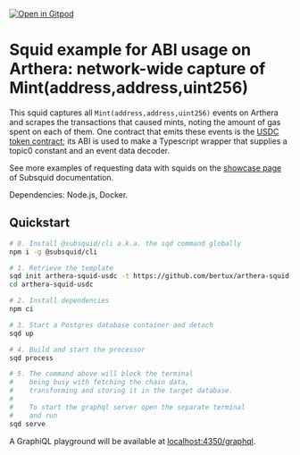 [![Open in Gitpod](https://gitpod.io/button/open-in-gitpod.svg)](https://gitpod.io/#https://github.com/bertux/arthera-squid-usdc)

# Squid example for ABI usage on Arthera: network-wide capture of Mint(address,address,uint256)

This squid captures all `Mint(address,address,uint256)` events on Arthera and scrapes the transactions that caused mints, noting the amount of gas spent on each of them. One contract that emits these events is the [USDC token contract](https://explorer.arthera.net/token/0x8C4aCd74Ff4385f3B7911432FA6787Aa14406f8B?tab=contract); its ABI is used to make a Typescript wrapper that supplies a topic0 constant and an event data decoder.

See more examples of requesting data with squids on the [showcase page](https://docs.subsquid.io/evm-indexing/configuration/showcase) of Subsquid documentation.

Dependencies: Node.js, Docker.

## Quickstart

```bash
# 0. Install @subsquid/cli a.k.a. the sqd command globally
npm i -g @subsquid/cli

# 1. Retrieve the template
sqd init arthera-squid-usdc -t https://github.com/bertux/arthera-squid-usdc
cd arthera-squid-usdc

# 2. Install dependencies
npm ci

# 3. Start a Postgres database container and detach
sqd up

# 4. Build and start the processor
sqd process

# 5. The command above will block the terminal
#    being busy with fetching the chain data, 
#    transforming and storing it in the target database.
#
#    To start the graphql server open the separate terminal
#    and run
sqd serve
```
A GraphiQL playground will be available at [localhost:4350/graphql](http://localhost:4350/graphql).
